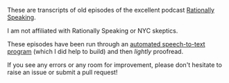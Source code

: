 These are transcripts of old episodes of the excellent podcast [Rationally Speaking](http://rationallyspeakingpodcast.org/).

I am not affiliated with Rationally Speaking or NYC skeptics.

These episodes have been run through an [automated speech-to-text program](https://virtualspeech.com/audio-to-text-converter) (which I did help to build) and then _lightly_ proofread.

If you see any errors or any room for improvement, please don't hesitate to raise an issue or submit a pull request!